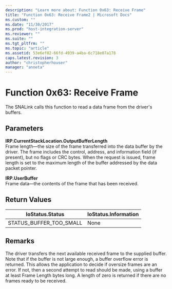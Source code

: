 ```yaml
---
description: "Learn more about: Function 0x63: Receive Frame"
title: "Function 0x63: Receive Frame2 | Microsoft Docs"
ms.custom: ""
ms.date: "11/30/2017"
ms.prod: "host-integration-server"
ms.reviewer: ""
ms.suite: ""
ms.tgt_pltfrm: ""
ms.topic: "article"
ms.assetid: 53e6ef02-66fd-4939-a4ba-6c718e07a178
caps.latest.revision: 3
author: "christopherhouser"
manager: "anneta"
---
```

# Function 0x63: Receive Frame
The SNALink calls this function to read a data frame from the driver's buffers.  
  
## Parameters  
 **IRP.CurrentStackLocation.OutputBufferLength**  
 Frame length—the size of the frame transferred into the data buffer by the driver. The frame includes the control, address, and information field (if present), but no flags or CRC bytes. When the request is issued, frame length is set to the maximum length of the buffer addressed by the data packet pointer.  
  
 **IRP.UserBuffer**  
 Frame data—the contents of the frame that has been received.  
  
## Return Values  
  
|IoStatus.Status|IoStatus.Information|  
|---------------------|--------------------------|  
|STATUS_BUFFER_TOO_SMALL|None|  
  
## Remarks  
 The driver transfers the next available received frame to the supplied buffer. Note that if the buffer is not large enough, a buffer overflow error is returned. This allows the application to decide if oversize frames are an error. If not, then a second attempt to read should be made, using a buffer at least Frame Length bytes long. A length of zero is returned if there are no frames ready to be received.
